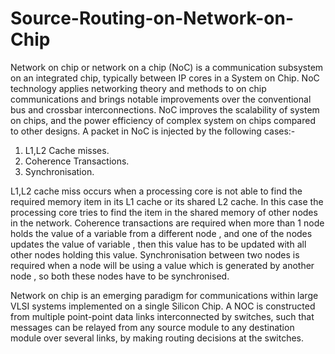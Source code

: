 # Source-Routing-on-Network-on-Chip

Network on chip or network on a chip (NoC) is a communication subsystem on an integrated chip, typically between IP cores in a System on Chip. NoC technology applies networking theory and methods to on chip communications and brings notable improvements over the conventional bus and  crossbar interconnections. NoC improves the scalability of system on chips, and the power efficiency of complex system on chips compared to other designs. A packet in NoC is injected by the following cases:-

1) L1,L2 Cache misses.
2) Coherence Transactions.
3) Synchronisation.

 L1,L2 cache miss occurs when a processing core is not able to find the required memory item in its L1 cache or its shared L2 cache. In this case the processing core tries to find the item in the shared memory of other nodes in the network. Coherence transactions are required when more than 1 node holds the value of a variable from a different node , and one of the nodes updates the value of variable , then this value has to be updated with all other nodes holding this value. Synchronisation between two nodes is required when a node will be using a value which is generated by another node , so both these nodes have to be synchronised.

Network on chip  is an  emerging paradigm for communications within large VLSI systems implemented on a single Silicon Chip. A NOC is constructed from multiple point-point data links interconnected by switches, such that messages can be relayed from any source module to any destination module over several links, by making routing decisions at the switches.

